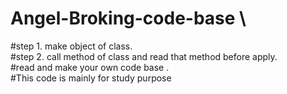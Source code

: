 # Angel-Broking-code-base \
#step 1. make object of class.\
#step 2. call method of class and read that method before apply.\
#read and make your own code base .\
#This code is mainly for study purpose
